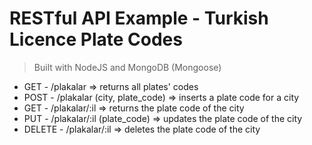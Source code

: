 # RESTful API Example - Turkish Licence Plate Codes

> Built with NodeJS and MongoDB (Mongoose)

* GET    - /plakalar  => returns all plates' codes
* POST   - /plakalar (city, plate_code) => inserts a plate code for a city
* GET    - /plakalar/:il => returns the plate code of the city
* PUT    - /plakalar/:il (plate_code) => updates the plate code of the city
* DELETE - /plakalar/:il => deletes the plate code of the city
